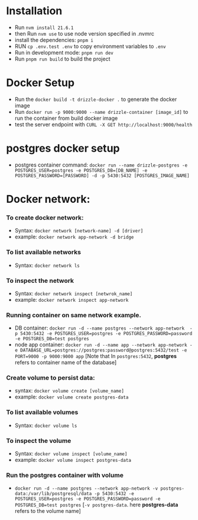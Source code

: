 # Installation

- Run `nvm install 21.6.1`
- then Run `nvm use` to use node version specified in .nvmrc
- install the dependencies: `pnpm i`
- RUN `cp .env.test .env` to copy environment variables to `.env`
- Run in development mode: `pnpm run dev`
- Run `pnpm run build` to build the project

# Docker Setup

- Run the `docker build -t drizzle-docker .` to generate the docker image
- Run `docker run -p 9000:9000 --name drizzle-container [image_id]` to run the container from build docker image
- test the server endpoint with `CURL -X GET http://localhost:9000/health`

# postgres docker setup

- postgres container command: `docker run --name drizzle-postgres -e POSTGRES_USER=postgres -e POSTGRES_DB=[DB_NAME] -e POSTGRES_PASSWORD=[PASSWORD] -d -p 5430:5432 [POSTGRES_IMAGE_NAME]`

# Docker network:

### To create docker network:

- Syntax: `docker network [network-name] -d [driver]`
- example: `docker network app-network -d bridge`

### To list available networks

- Syntax: `docker network ls`

### To inspect the network

- Syntax: `docker network inspect [netwrok_name]`
- example: `docker network inspect app-network`

### Running container on same network example.

- DB container: `docker run -d --name postgres --network app-network  -p 5430:5432 -e POSTGRES_USER=postgres -e POSTGRES_PASSWORD=password -e POSTGRES_DB=test postgres`
- node app container: `docker run -d --name app --network app-network -e DATABASE_URL=postgres://postgres:password@postgres:5432/test -e PORT=9000 -p 9000:9000 app`
  [Note that In `postgres:5432`, **postgres** refers to container name of the database]

### Create volume to persist data:

- syntax: `docker volume create [volume_name]`
- example: `docker volume create postgres-data`

### To list available volumes

- Syntax: `docker volume ls`

### To inspect the volume

- Syntax: `docker volume inspect [volume_name]`
- example: `docker volume inspect postgres-data`

### Run the postgres container with volume

- `docker run -d --name postgres --network app-network -v postgres-data:/var/lib/postgresql/data -p 5430:5432 -e POSTGRES_USER=postgres -e POSTGRES_PASSWORD=password -e POSTGRES_DB=test postgres`
  [`-v postgres-data`. here **postgres-data** refers to the volume name]
